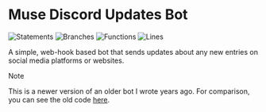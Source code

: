 # Muse Discord Updates Bot

![Statements](https://img.shields.io/badge/statements-66.85%25-red.svg?style=flat)
![Branches](https://img.shields.io/badge/branches-82.7%25-yellow.svg?style=flat)
![Functions](https://img.shields.io/badge/functions-85.71%25-yellow.svg?style=flat)
![Lines](https://img.shields.io/badge/lines-66.85%25-red.svg?style=flat)

A simple, web-hook based bot that sends updates about any new entries on social media platforms or websites.

> [!NOTE]  
> This is a newer version of an older bot I wrote years ago. For comparison, you can see the old code [here](https://github.com/ncla/muse-data-bank).

